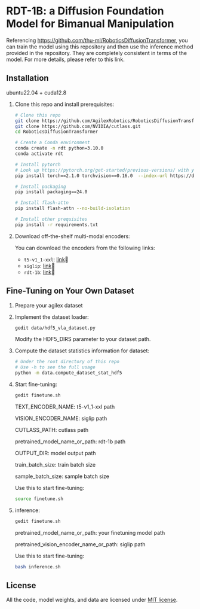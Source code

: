 # RDT-1B: a Diffusion Foundation Model for Bimanual Manipulation

Referencing https://github.com/thu-ml/RoboticsDiffusionTransformer, you can train the model using this repository and then use the inference method provided in the repository. They are completely consistent in terms of the model. For more details, please refer to this link.

## Installation
ubuntu22.04 + cuda12.8
1. Clone this repo and install prerequisites:

    ```bash
    # Clone this repo
    git clone https://github.com/AgilexRobotics/RoboticsDiffusionTransformer.git
    git clone https://github.com/NVIDIA/cutlass.git
    cd RoboticsDiffusionTransformer
    
    # Create a Conda environment
    conda create -n rdt python=3.10.0
    conda activate rdt
    
    # Install pytorch
    # Look up https://pytorch.org/get-started/previous-versions/ with your cuda version for a correct command
    pip install torch==2.1.0 torchvision==0.16.0  --index-url https://download.pytorch.org/whl/cu121
    
    # Install packaging
    pip install packaging==24.0
    
    # Install flash-attn
    pip install flash-attn --no-build-isolation
    
    # Install other prequisites
    pip install -r requirements.txt
    ```

2. Download off-the-shelf multi-modal encoders:

   You can download the encoders from the following links:

   - `t5-v1_1-xxl`: [link](https://huggingface.co/google/t5-v1_1-xxl/tree/main)🤗
   - `siglip`: [link](https://huggingface.co/google/siglip-so400m-patch14-384)🤗
   - `rdt-1b`: [link](https://huggingface.co/robotics-diffusion-transformer/rdt-1b)🤗
## Fine-Tuning on Your Own Dataset


1. Prepare your agilex dataset

2. Implement the dataset loader:
   ```bash
   gedit data/hdf5_vla_dataset.py
   ```
   Modify the HDF5_DIRS parameter to your dataset path.

3. Compute the dataset statistics information for dataset:
   ```bash
   # Under the root directory of this repo
   # Use -h to see the full usage
   python -m data.compute_dataset_stat_hdf5
   ```

4. Start fine-tuning:

   ```bash
   gedit finetune.sh
   ```
   TEXT_ENCODER_NAME: t5-v1_1-xxl path

   VISION_ENCODER_NAME: siglip path

   CUTLASS_PATH: cutlass path

   pretrained_model_name_or_path: rdt-1b path

   OUTPUT_DIR: model output path

   train_batch_size: train batch size

   sample_batch_size: sample batch size

   Use this to start fine-tuning:

   ```bash
   source finetune.sh
   ```

5. inference:
   ```bash
   gedit finetune.sh
   ```
   pretrained_model_name_or_path: your finetuning model path

   pretrained_vision_encoder_name_or_path: siglip path

   Use this to start fine-tuning:

   ```bash
   bash inference.sh
   ```
## License

All the code, model weights, and data are licensed under [MIT license](./LICENSE).
